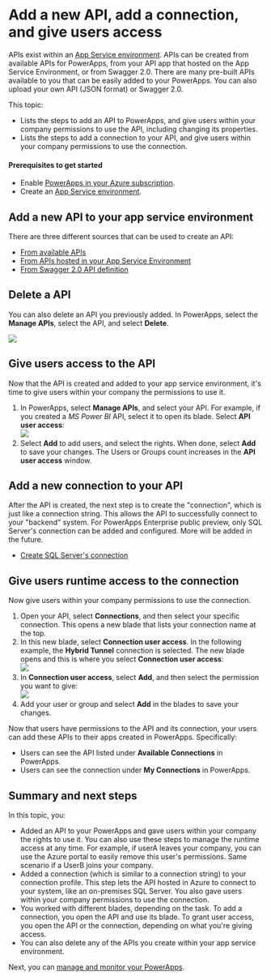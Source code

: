 
<properties
	pageTitle="Add or create a new API and give users permissions in PowerApps | Microsoft Azure"
	description="IT Pro: Add, create, and configure a new API, connection or connection profile, and give permissions and rights with user access in the Azure portal"
	services="powerapps"
	documentationCenter="" 
	authors="MandiOhlinger"
	manager="dwrede"
	editor=""/>

<tags
   ms.service="powerapps"
   ms.devlang="na"
   ms.topic="article"
   ms.tgt_pltfrm="na"
   ms.workload="na" 
   ms.date="11/17/2015"
   ms.author="litran"/>


# Add a new API, add a connection, and give users access

APIs exist within an [App Service environment](powerapps-get-started-azure-portal.md). APIs can be created from available APIs for PowerApps, from your API app that hosted on the App Service Environment, or from Swagger 2.0. There are many pre-built APIs available to you that can be easily added to your PowerApps. You can also upload your own API (JSON format) or Swagger 2.0. 

This topic:

- Lists the steps to add an API to PowerApps, and give users within your company permissions to use the API, including changing its properties.
- Lists the steps to add a connection to your API, and give users within your company permissions to use the connection.


#### Prerequisites to get started

- Enable [PowerApps in your Azure subscription](powerapps-get-started-azure-portal.md).
- Create an [App Service environment](powerapps-get-started-azure-portal.md).

## Add a new API to your app service environment
There are three different sources that can be used to create an API:

- [From available APIs](powerapps-register-from-available-apis.md)
- [From APIs hosted in your App Service Environment](powerapps-register-api-hosted-in-app-service.md)
- [From Swagger 2.0 API definition](powerapps-register-existing-api-from-api-definition.md)

## Delete a API
You can also delete an API you previously added. In PowerApps, select the **Manage APIs**, select the API, and select **Delete**. 

![][4]

## Give users access to the API
Now that the API is created and added to your app service environment, it's time to give users within your company the permissions to use it. 

1. In PowerApps, select **Manage APIs**, and select your API. For example, if you created a *MS Power BI* API, select it to open its blade. Select **API user access**:  
![][1]  
2. Select **Add** to add users, and select the rights. When done, select **Add** to save your changes. The Users or Groups count increases in the **API user access** window.


## Add a new connection to your API
After the API is created, the next step is to create the "connection", which is just like a connection string. This allows the API to successfully connect to your "backend" system. For PowerApps Enterprise public preview, only SQL Server's connection can be added and configured. More will be added in the future. 

- [Create SQL Server's connection](powerapps-create-connection-sql-connector.md)

## Give users runtime access to the connection
Now give users within your company permissions to use the connection.

1. Open your API, select **Connections**, and then select your specific connection. This opens a new blade that lists your connection name at the top. 
2. In this new blade, select **Connection user access**.  In the following example, the **Hybrid Tunnel** connection is selected. The new blade opens and this is where you select **Connection user access**:  
![][2]  
3. In **Connection user access**, select **Add**, and then select the permission you want to give:  
![][3]  
4. Add your user or group and select **Add** in the blades to save your changes.

Now that users have permissions to the API and its connection, your users can add these APIs to their apps created in PowerApps. Specifically: 

- Users can see the API listed under **Available Connections** in PowerApps.
- Users can see the connection under **My Connections** in PowerApps.


## Summary and next steps
In this topic, you:

- Added an API to your PowerApps and gave users within your company the rights to use it. You can also use these steps to manage the runtime access at any time. For example, if userA leaves your company, you can use the Azure portal to easily remove this user's permissions. Same scenario if a UserB joins your company.
- Added a connection (which is similar to a connection string) to your connection profile. This step lets the API hosted in Azure to connect to your system, like an on-premises SQL Server. You also gave users within your company permissions to use the connection. 
- You worked with different blades, depending on the task. To add a connection, you open the API and use its blade. To grant user access, you open the API or the connection, depending on what you're giving access. 
- You can also delete any of the APIs you create within your app service environment.

Next, you can [manage and monitor your PowerApps](powerapps-manage-monitor-usage.md).

[1]: ./media/powerapps-create-new-api/apiuseraccess.png
[2]: ./media/powerapps-create-new-api/connectionuseraccess.png
[3]: ./media/powerapps-create-new-api/selectpermission.png
[4]: ./media/powerapps-create-new-api/deleteapi.png
